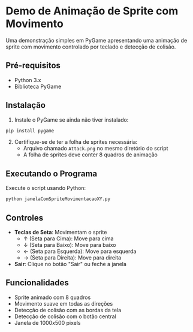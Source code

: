 # Demo de Animação de Sprite com Movimento

Uma demonstração simples em PyGame apresentando uma animação de sprite com movimento controlado por teclado e detecção de colisão.

## Pré-requisitos

- Python 3.x
- Biblioteca PyGame

## Instalação

1. Instale o PyGame se ainda não tiver instalado:
```bash
pip install pygame
```

2. Certifique-se de ter a folha de sprites necessária:
   - Arquivo chamado `Attack.png` no mesmo diretório do script
   - A folha de sprites deve conter 8 quadros de animação

## Executando o Programa

Execute o script usando Python:
```bash
python janelaComSpriteMovimentacaoXY.py
```

## Controles

- **Teclas de Seta**: Movimentam o sprite
  - ↑ (Seta para Cima): Move para cima
  - ↓ (Seta para Baixo): Move para baixo
  - ← (Seta para Esquerda): Move para esquerda
  - → (Seta para Direita): Move para direita
- **Sair**: Clique no botão "Sair" ou feche a janela

## Funcionalidades

- Sprite animado com 8 quadros
- Movimento suave em todas as direções
- Detecção de colisão com as bordas da tela
- Detecção de colisão com o botão central
- Janela de 1000x500 pixels
